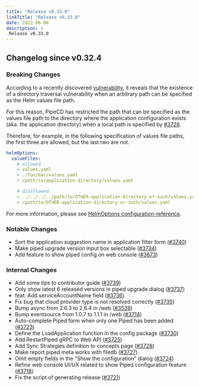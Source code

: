 ```yaml
---
title: "Release v0.33.0"
linkTitle: "Release v0.33.0"
date: 2022-06-08
description: >
 Release v0.33.0
---
```


## Changelog since v0.32.4

### Breaking Changes

According to a recently discovered [vulnerability](https://cve.mitre.org/cgi-bin/cvename.cgi?name=CVE-2022-24348), it reveals that the existence of a directory traversal vulnerability when an arbitrary path can be specified as the Helm values file path.

For this reason, PipeCD has restricted the path that can be specified as the values file path to the directory where the application configuration exists (aka. the application directory) when a local path is specified by [#3726](https://github.com/pipe-cd/pipecd/pull/3726).

Therefore, for example, in the following specification of values file paths, the first three are allowed, but the last two are not.

```yaml
helmOptions:
  valueFiles:
    # allowed
    - values.yaml
    - ./foo/bar/values.yaml
    - /path/to/application-directory/values.yaml

    # disallowed
    - ../../../../path/to/OTHER-application-directory-or-such/values.yaml
    - /path/to/OTHER-application-directory-or-such/values.yaml
```

For more information, please see [HelmOptions configuration-reference](https://pipecd.dev/docs/user-guide/configuration-reference/#helmoptions).

### Notable Changes

* Sort the application suggestion name in application filter form ([#3740](https://github.com/pipe-cd/pipecd/pull/3740))
* Make piped upgrade version input box selectable ([#3734](https://github.com/pipe-cd/pipecd/pull/3734))
* Add feature to show piped config on web console ([#3673](https://github.com/pipe-cd/pipecd/pull/3673))

### Internal Changes

* Add some tips to contributor guide ([#3739](https://github.com/pipe-cd/pipecd/pull/3739))
* Only show latest 6 released versions in piped upgrade dialog ([#3737](https://github.com/pipe-cd/pipecd/pull/3737))
* feat: Add serviceAccountName field ([#3736](https://github.com/pipe-cd/pipecd/pull/3736))
* Fix bug that cloud provider type is not resolved correctly ([#3735](https://github.com/pipe-cd/pipecd/pull/3735))
* Bump async from 2.6.3 to 2.6.4 in /web ([#3539](https://github.com/pipe-cd/pipecd/pull/3539))
* Bump eventsource from 1.0.7 to 1.1.1 in /web ([#3714](https://github.com/pipe-cd/pipecd/pull/3714))
* Auto-complete Piped form when only one Piped has been added ([#3723](https://github.com/pipe-cd/pipecd/pull/3723))
* Define the LoadApplication function in the config package ([#3730](https://github.com/pipe-cd/pipecd/pull/3730))
* Add RestartPiped gRPC to Web API ([#3725](https://github.com/pipe-cd/pipecd/pull/3725))
* Add Sync Strategies definition to concepts page ([#3728](https://github.com/pipe-cd/pipecd/pull/3728))
* Make report piped meta works with filedb ([#3727](https://github.com/pipe-cd/pipecd/pull/3727))
* Omit empty fields in the "Show the configuration" dialog ([#3724](https://github.com/pipe-cd/pipecd/pull/3724))
* Refine web console UI/UX related to show Piped configuration feature ([#3718](https://github.com/pipe-cd/pipecd/pull/3718))
* Fix the script of generating release ([#3721](https://github.com/pipe-cd/pipecd/pull/3721))
